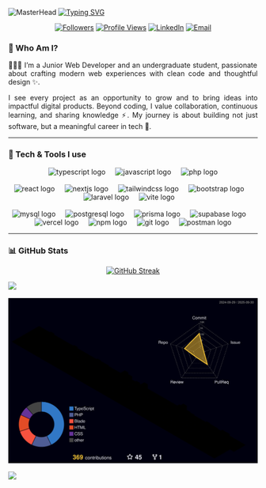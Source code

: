 ![MasterHead](https://user-images.githubusercontent.com/67194519/173735367-b75edb3b-61ec-4323-a10f-5d98e1d7b97a.gif)
[![Typing SVG](https://readme-typing-svg.demolab.com?font=Orbitron&weight=700&size=90&pause=800&color=1A237E&center=true&vCenter=true&width=2000&height=200&lines=I+am+Hamka+Zainardhi;WEB+DEVELOPER;DEVELOPER+JR;Student+Of+Telkom+Univeristy)](https://git.io/typing-svg)

<p align="center">
  <a href="https://github.com/HamkaZainulArdhi?tab=followers"><img alt="Followers" src="https://img.shields.io/github/followers/HamkaZainulArdhi?style=flat&label=Followers"></a>
  <a href="https://github.com/HamkaZainulArdhi"><img alt="Profile Views" src="https://komarev.com/ghpvc/?username=HamkaZainulArdhi&style=flat"></a>
  <a href="https://www.linkedin.com/in/hamka-zainulardhi-b470b829b6/"><img alt="LinkedIn" src="https://img.shields.io/badge/LinkedIn-0A66C2?logo=linkedin&logoColor=white"></a>
  <a href="mailto:HamkaZainulArdhi@gmail.com"><img alt="Email" src="https://img.shields.io/badge/Email-contact-orange"></a>
</p>

### 🧠 Who Am I?

<p align="justify">👨🏻‍💻 I’m a Junior Web Developer and an undergraduate student, passionate about crafting modern web experiences with clean code and thoughtful design ✨.</p>

<p align="justify">I see every project as an opportunity to grow and to bring ideas into impactful digital products. Beyond coding, I value collaboration, continuous learning, and sharing knowledge ⚡. My journey is about building not just software, but a meaningful career in tech 🚀.</p>

---

### 🧰 Tech & Tools I use

<div align="center">
  <!-- Languages -->
  <img src="https://skillicons.dev/icons?i=ts" height="60" alt="typescript logo" />
  <img width="12" />
  <img src="https://skillicons.dev/icons?i=javascript" height="60" alt="javascript logo" />
  <img width="12" />
  <img src="https://skillicons.dev/icons?i=php" height="60" alt="php logo" />
  
  <br />
  <br />

  <!-- Frameworks & Libraries -->
  <img src="https://skillicons.dev/icons?i=react" height="60" alt="react logo" />
  <img width="12" />
  <img src="https://skillicons.dev/icons?i=nextjs" height="60" alt="nextjs logo" />
  <img width="12" />
  <img src="https://skillicons.dev/icons?i=tailwind" height="60" alt="tailwindcss logo" />
  <img width="12" />
  <img src="https://skillicons.dev/icons?i=bootstrap" height="60" alt="bootstrap logo" />
  <img width="12" />
  <img src="https://skillicons.dev/icons?i=laravel" height="60" alt="laravel logo" />
  <img width="12" />
  <img src="https://skillicons.dev/icons?i=vite" height="60" alt="vite logo" />
  <img width="12" />
  
  <br />
  <br />

  <!-- Database & ORM -->
  <img src="https://skillicons.dev/icons?i=mysql" height="60" alt="mysql logo" />
  <img width="12" />
  <img src="https://skillicons.dev/icons?i=postgres" height="60" alt="postgresql logo" />
  <img width="12" />
  <img src="https://skillicons.dev/icons?i=prisma" height="60" alt="prisma logo" />
  <img width="12" />
  <img src="https://skillicons.dev/icons?i=supabase" height="60" alt="supabase logo" />
  <img width="12" />
  


  <!-- Deployment & Package Manager -->
  <img src="https://skillicons.dev/icons?i=vercel" height="60" alt="vercel logo" />
  <img width="12" />
  <img src="https://skillicons.dev/icons?i=npm" height="60" alt="npm logo" />
  <img width="12" />
  


  <!-- Tools -->
  <img src="https://skillicons.dev/icons?i=git" height="60" alt="git logo" />
  <img width="12" />
  <img src="https://skillicons.dev/icons?i=postman" height="60" alt="postman logo" />
</div>


---

### 📊 GitHub Stats

<p align="center">
  <a href="https://git.io/streak-stats">
    <img
      src="https://github-readme-streak-stats-beryl-mu.vercel.app?user=HamkaZainulArdhi&hide_border=false&date_format=j%20M%5B%20Y%5D"
      alt="GitHub Streak"
      width="700"  />
  </a>
</p>

<!-- <p align="center">
  <img src="http://github-profile-summary-cards.vercel.app/api/cards/profile-details?username=HamkaZainulArdhi&theme=default" />
</p>


<table align="center">
<tr>
  <td><img src="http://github-profile-summary-cards.vercel.app/api/cards/repos-per-language?username=HamkaZainulArdhi&theme=default" /></td>
  <td><img src="http://github-profile-summary-cards.vercel.app/api/cards/most-commit-language?username=HamkaZainulArdhi&theme=default" /></td>
</tr>
<tr>
  <td><img src="http://github-profile-summary-cards.vercel.app/api/cards/stats?username=HamkaZainulArdhi&theme=default" /></td>
  <td><img src="http://github-profile-summary-cards.vercel.app/api/cards/productive-time?username=HamkaZainulArdhi&theme=default&utcOffset=8" /></td>
</tr>
</table> -->
<img src="https://user-images.githubusercontent.com/73097560/115834477-dbab4500-a447-11eb-908a-139a6edaec5c.gif">

<p align="center">
  <img src="./profile-3d-contrib/profile-night-rainbow.svg" alt="3D profile contributions"/>
</p>






<img src="https://raw.githubusercontent.com/Trilokia/Trilokia/379277808c61ef204768a61bbc5d25bc7798ccf1/bottom_header.svg" />
